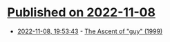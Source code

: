 # [Published on 2022-11-08](index.md)

* [2022-11-08, 19:53:43](https://news.ycombinator.com/item?id=33523445) - [The Ascent of \"guy\" (1999)](https://muse.jhu.edu/article/2705)
